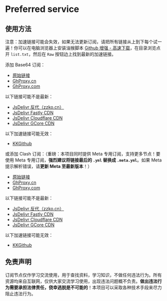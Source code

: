 # Preferred service

## 使用方法

注意：加速链接可能会失效，如果无法更新订阅，请把所有链接从上到下每个试一遍！你可以在电脑浏览器上安装油猴脚本 [Github 增强 - 高速下载](https://greasyfork.org/zh-CN/scripts/412245)，在目录浏览点开 `list.txt`，然后在 `Raw` 按钮边上找到最新的加速链接。

添加 Base64 订阅：
- [原始链接](https://raw.githubusercontent.com/skywrt/Preferred-service/master/list.txt)
- [GhProxy.cn](https://ghproxy.cn/https://raw.githubusercontent.com/skywrt/Preferred-service/master/list.txt)
- [GhProxy.com](https://mirror.ghproxy.com/https://raw.githubusercontent.com/skywrt/Preferred-service/master/list.txt)

以下链接可能不是最新：
- [JsDelivr 反代（zzko.cn）](https://cdn.jsdelivr.us/gh/skywrt/Preferred-service@master/list.txt)
- [JsDelivr Fastly CDN](https://fastly.jsdelivr.net/gh/skywrt/Preferred-service@master/list.txt)
- [JsDelivr Cloudflare CDN](https://testingcf.jsdelivr.net/gh/skywrt/Preferred-service@master/list.txt)
- [JsDelivr GCore CDN](https://gcore.jsdelivr.net/gh/skywrt/Preferred-service@master/list.txt)

以下加速链接可能无效：
- [KKGithub](https://raw.kkgithub.com/skywrt/Preferred-service/master/list.txt)

或添加 Clash 订阅：（重磅：本项目同时提供 Meta 专用订阅，支持更多节点！要使用 Meta 专用订阅，**强烈建议将链接最后的 `.yml` 替换成 `.meta.yml`**。如果 Meta 提示解析错误，请**更新 Meta 至最新版本**！）
- [原始链接](https://raw.githubusercontent.com/skywrt/Preferred-service/master/list.yml)
- [GhProxy.cn](https://ghproxy.cn/https://raw.githubusercontent.com/skywrt/Preferred-service/master/list.yml)
- [GhProxy.com](https://mirror.ghproxy.com/https://raw.githubusercontent.com/skywrt/Preferred-service/master/list.yml)

以下链接可能不是最新：
- [JsDelivr 反代（zzko.cn）](https://cdn.jsdelivr.us/gh/skywrt/Preferred-service@master/list.yml)
- [JsDelivr Fastly CDN](https://fastly.jsdelivr.net/gh/skywrt/Preferred-service@master/list.yml)
- [JsDelivr Cloudflare CDN](https://testingcf.jsdelivr.net/gh/skywrt/Preferred-service@master/list.yml)
- [JsDelivr GCore CDN](https://gcore.jsdelivr.net/gh/skywrt/Preferred-service@master/list.yml)

以下加速链接可能无效：
- [KKGithub](https://raw.kkgithub.com/skywrt/Preferred-service/master/list.yml)

## 免责声明

订阅节点仅作学习交流使用，用于查找资料，学习知识，不做任何违法行为。所有资源均来自互联网，仅供大家交流学习使用，出现违法问题概不负责。**做出违法行为需要承担法律责任，侥幸逃脱是不可能的**！本项目可以采取各种技术手段来尽力阻止违法行为。
